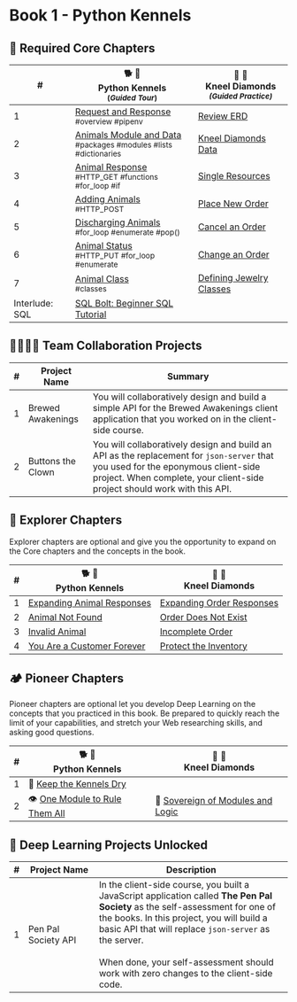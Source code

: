 # Book 1 - Python Kennels

## 🍎 Required Core Chapters

| # | 🐕 🐩 <br/> Python Kennels<br/><sub>(_Guided Tour_)</sub> | 💎 💍  <br/> Kneel Diamonds<br/><sub>_(Guided Practice)_</sub> |
|--|--|---|
| 1 | [Request and Response][4] <br/> <sub style="font-size:0.85rem;">\#overview #pipenv</sub> | [Review ERD][12] |
| 2 | [Animals Module and Data][5] <br/> <sub style="font-size:0.85rem;">\#packages #modules #lists #dictionaries</sub> | [Kneel Diamonds Data ][13] |
| 3 |  [Animal Response][6] <br/> <sub style="font-size:0.85rem;">\#HTTP\_GET #functions #for\_loop #if</sub> | [Single Resources][14] |
| 4 | [Adding Animals][7] <br/> <sub style="font-size:0.85rem;">\#HTTP\_POST</sub> | [Place New Order][15] |
| 5 | [Discharging Animals][8] <br/> <sub style="font-size:0.85rem;">\#for\_loop #enumerate #pop()</sub> |  [Cancel an Order][16] |
| 6 | [Animal Status][9] <br/> <sub style="font-size:0.85rem;">\#HTTP\_PUT #for\_loop #enumerate</sub> | [Change an Order][17] |
| 7 | [Animal Class][10] <br/> <sub style="font-size:0.85rem;">\#classes</sub> | [Defining Jewelry Classes][18] |
| Interlude: SQL | [SQL Bolt: Beginner SQL Tutorial][11] |  |

## 👩‍👩‍👧‍👦 Team Collaboration Projects

| # | Project Name | Summary |
|--|--|--|
| 1 | Brewed Awakenings | You will collaboratively design and build a simple API for the Brewed Awakenings client application that you worked on in the client-side course. |
| 2 | Buttons the Clown | You will collaboratively design and build an API as the replacement for `json-server` that you used for the eponymous client-side project. When complete, your client-side project should work with this API.  |

## 🧭 Explorer Chapters

Explorer chapters are optional and give you the opportunity to expand on the Core chapters and the concepts in the book.

| # | 🐕 🐩 <br/> Python Kennels | 💎 💍 <br/> Kneel Diamonds |
|--|--|--|
| 1 | [Expanding Animal Responses][19] | [Expanding Order Responses][20] |
| 2 | [Animal Not Found][21] | [Order Does Not Exist][22] |
| 3 | [Invalid Animal][25] | [Incomplete Order][26] |
| 4 | [You Are a Customer Forever][27] | [Protect the Inventory][28] |

## 🏕 Pioneer Chapters

Pioneer chapters are optional let you develop Deep Learning on the concepts that you practiced in this book. Be prepared to quickly reach the limit of your capabilities, and stretch your Web researching skills, and asking good questions.

| # | 🐕 🐩 <br/> Python Kennels | 💎 💍  <br/> Kneel Diamonds |
|--|--|--|
| 1 | 🌵 [Keep the Kennels Dry][23] |  |
| 2 | 👁 [One Module to Rule Them All][24] | 👑 [Sovereign of Modules and Logic][29] |

## 🔐 Deep Learning Projects Unlocked

| # | Project&nbsp;Name | Description |
|--|--|--|
|1| Pen Pal Society API | In the client-side course, you built a JavaScript application called **The Pen Pal Society** as the self-assessment for one of the books. In this project, you will build a basic API that will replace `json-server` as the server. <br/><br/> When done, your self-assessment should work with zero changes to the client-side code. |



[1]:	./chapters/mac_installs.md
[2]:	./chapters/windows_installs.md
[3]:	./chapters/DEBUGGING_PYTHON.md
[4]:	./chapters/PK_INTRO_SETUP.md
[5]:	./chapters/PK_PACKAGES_INTRO.md
[6]:	./chapters/PK_ANIMAL_RESOURCE.md
[7]:	./chapters/PK_CREATE_ANIMAL.md
[8]:	./chapters/PK_DELETE_ANIMAL.md
[9]:	./chapters/PK_UPDATE_ANIMAL.md
[10]:	./chapters/PK_CLASSES.md
[11]:	https://sqlbolt.com/
[12]:	./chapters/KD_REVIEW.md
[13]:	./chapters/KD_PACKAGES.md
[14]:	./chapters/KD_SINGLE_RESOURCES.md
[15]:	./chapters/KD_CREATE_ORDER.md
[16]:	./chapters/KD_CANCEL_ORDER.md
[17]:	./chapters/KD_UPDATE_ORDER.md
[18]:	./chapters/KD_CLASSES.md
[19]:	./chapters/PK_EC_EXPAND_ANIMAL.md
[20]:	./chapters/KD_EC_EXPAND_ORDER.md
[21]:	./chapters/PK_EC_404.md
[22]:	./chapters/KD_EC_404.md
[23]:	./chapters/PK_PC_DRY.md
[24]:	./chapters/PK_PC_SAURON.md
[25]:	./chapters/PK_EC_400.md
[26]:	./chapters/KD_EC_400.md
[27]:	./chapters/PK_EC_405.md
[28]:	./chapters/KD_EC_405.md
[29]:	./chapters/KD_PC_KING_OF_MODULES.md
